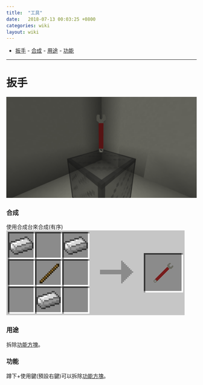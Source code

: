 ```yaml
---
title:  "工具"
date:   2018-07-13 00:03:25 +0800
categories: wiki
layout: wiki
---
```


- [扳手](#)
        - [合成](#)
        - [用途](#)
        - [功能](#)

---

# 扳手

![](/assets/img/wiki/wrench/overview.png)

### 合成

使用合成台來合成(有序)
![](/assets/img/wiki/wrench/recipe.png)

### 用途

拆除[功能方塊](/wiki/blocks.html)。

### 功能

蹲下+使用鍵(預設右鍵)可以拆除[功能方塊](/wiki/blocks.html)。
